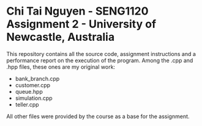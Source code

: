 # Chi Tai Nguyen - SENG1120 Assignment 2 - University of Newcastle, Australia

This repository contains all the source code, assignment instructions and a performance report on the execution of the program.
Among the .cpp and .hpp files, these ones are my original work:
  - bank_branch.cpp
  - customer.cpp
  - queue.hpp
  - simulation.cpp
  - teller.cpp

All other files were provided by the course as a base for the assignment.
